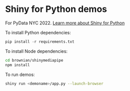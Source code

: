 # Shiny for Python demos

For PyData NYC 2022. [Learn more about Shiny for Python](https://shiny.rstudio.com/py/)

To install Python dependencies:

```python
pip install -r requirements.txt
```

To install Node dependencies:

```sh
cd brownian/shinymediapipe
npm install
```

To run demos:

```sh
shiny run <demoname>/app.py --launch-browser
```
